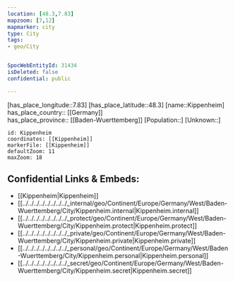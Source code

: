 ```yaml
---
location: [48.3,7.83] 
mapzoom: [7,12] 
mapmarker: city 
type: City
tags:
- geo/City


SpocWebEntityId: 31434
isDeleted: false
confidential: public

---
```

[has_place_longitude::7.83] 
[has_place_latitude::48.3] 
[name::Kippenheim] 
has_place_country:: [[Germany]]  
has_place_province:: [[Baden-Wuerttemberg]] 
[Population::] 
[Unknown::] 


```leaflet
id: Kippenheim
coordinates: [[Kippenheim]] 
markerFile: [[Kippenheim]] 
defaultZoom: 11 
maxZoom: 18
```


## Confidential Links & Embeds: 
- [[Kippenheim|Kippenheim]]  
- [[../../../../../../../../_internal/geo/Continent/Europe/Germany/West/Baden-Wuerttemberg/City/Kippenheim.internal|Kippenheim.internal]] 
- [[../../../../../../../../_protect/geo/Continent/Europe/Germany/West/Baden-Wuerttemberg/City/Kippenheim.protect|Kippenheim.protect]] 
- [[../../../../../../../../_private/geo/Continent/Europe/Germany/West/Baden-Wuerttemberg/City/Kippenheim.private|Kippenheim.private]] 
- [[../../../../../../../../_personal/geo/Continent/Europe/Germany/West/Baden-Wuerttemberg/City/Kippenheim.personal|Kippenheim.personal]] 
- [[../../../../../../../../_secret/geo/Continent/Europe/Germany/West/Baden-Wuerttemberg/City/Kippenheim.secret|Kippenheim.secret]] 
